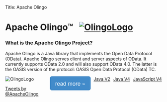 Title:     Apache Olingo

<div class="row row-offcanvas row-offcanvas-right">
<div class="col-xs-12 col-sm-9">
<div class="jumbotron">
<h1>
Apache Olingo™ &nbsp; <a href="http://odata.org/"><img src="/img/odata/ODataLogo-48.png" alt="OlingoLogo"></a>
</h1>
<h3>
What is the Apache Olingo Project?
</h3>
<p>
Apache Olingo is a Java library that implements the Open
Data Protocol (OData). Apache Olingo serves client and server aspects of
OData. It currently supports OData 2.0 and will also support OData 4.0.
The latter is the OASIS version of the protocol: OASIS Open Data
Protocol (OData) TC.
</p>
<p>
  <a class="btn btn-lg btn-primary" style="float: right; margin-left:10px" href="/doc/javascript/index.html" role="button">JavaScript V4</a>
  <a class="btn btn-lg btn-primary" style="float: right; margin-left:10px" href="/doc/odata4/index.html" role="button">Java V4</a>
  <a class="btn btn-lg btn-primary" style="float: right; margin-left:10px" href="/doc/odata2/index.html" role="button">Java V2</a>
  <!-- TODO change style via bootstrap -->
  <span style="-webkit-user-select: none;
background-color: rgb(66, 139, 202);
background-image: none;
border-bottom-color: rgb(53, 126, 189);
border-bottom-left-radius: 6px;
border-bottom-right-radius: 6px;
border-bottom-style: solid;
border-bottom-width: 1px;
border-image-outset: 0px;
border-image-repeat: stretch;
border-image-slice: 100%;
border-image-source: none;
border-image-width: 1;
border-left-color: rgb(53, 126, 189);
border-left-style: solid;
border-left-width: 1px;
border-right-color: rgb(53, 126, 189);
border-right-style: solid;
border-right-width: 1px;
border-top-color: rgb(53, 126, 189);
border-top-left-radius: 6px;
border-top-right-radius: 6px;
border-top-style: solid;
border-top-width: 1px;
box-sizing: border-box;
color: rgb(255, 255, 255);
display: block;
float: right;
font-family: 'Helvetica Neue', Helvetica, Arial, sans-serif;
font-size: 18px;
font-weight: normal;
height: 45px;
line-height: 23.9400005340576px;
margin-bottom: 0px;
margin-left: 10px;
padding-bottom: 10px;
padding-left: 16px;
padding-right: 16px;
padding-top: 10px;
text-align: center;
vertical-align: middle;
white-space: nowrap;
width: 131.0625px">read more »</span>
</p>
<p class="centeredImage">
<img src="/img/OlingoOrangeTM.png" align="middle" alt="OlingoLogo">
</p>
</div>
</div>
<div class="col-xs-6 col-sm-3 sidebar-offcanvas" id="sidebar" role="navigation">
<a class="twitter-timeline" data-dnt="true" href="https://twitter.com/ApacheOlingo"  data-widget-id="485054401392820224">Tweets by @ApacheOlingo</a>
<script>!function(d,s,id){var js,fjs=d.getElementsByTagName(s)[0],p=/^http:/.test(d.location)?'http':'https';if(!d.getElementById(id)){js=d.createElement(s);js.id=id;js.src=p+"://platform.twitter.com/widgets.js";fjs.parentNode.insertBefore(js,fjs);}}(document,"script","twitter-wjs");</script>
</div>
</div>
<p><!-- opening p required because of markup adds a closing p due to unknown reason -->
